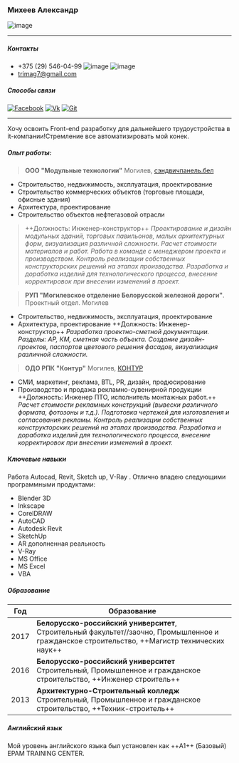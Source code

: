 ### Михеев Александр

![image](https://hhcdn.ru/photo/533392268.jpeg?t=1616010737&h=X8EqJsSaozHUovABbEjw_g)

* * *
##### Контакты
* +375 (29) 546-04-99 ![image](https://upload.wikimedia.org/wikipedia/commons/thumb/d/d4/Viber_logo.svg/30px-Viber_logo.svg.png) ![image](https://upload.wikimedia.org/wikipedia/commons/thumb/8/83/Telegram_2019_Logo.svg/15px-Telegram_2019_Logo.svg.png)
* trimag7@gmail.com

##### Способы связи
[![Facebook](https://upload.wikimedia.org/wikipedia/commons/thumb/0/05/Facebook_Logo_%282019%29.png/30px-Facebook_Logo_%282019%29.png)](https://www.facebook.com/profile.php?id=100003998319570)
[![Vk](https://upload.wikimedia.org/wikipedia/commons/thumb/4/4e/VK_Compact_Logo.svg/30px-VK_Compact_Logo.svg.png)](https://vk.com/trimag)
[![Git](https://upload.wikimedia.org/wikipedia/commons/thumb/5/54/GitHub_Logo.png/50px-GitHub_Logo.png)](https://github.com/Trimag7/itstep.git)


* * *
Хочу освоить Front-end разработку для дальнейшего трудоустройства в it-компании!Стремление все автоматизировать мой конек.
##### Опыт работы:
> **ООО "Модульные технологии"**
Могилев, [сэндвичпанель.бел](https://xn--80adfgnuieqp4e3cc.xn--90ais/)
* Строительство, недвижимость, эксплуатация, проектирование
* Строительство коммерческих объектов (торговые площади, офисные здания)
* Архитектура, проектирование
* Строительство объектов нефтегазовой отрасли
> ++Должность: Инженер-конструктор++
*Проектирование и дизайн модульных зданий, торговых павильонов, малых архитектурных форм, визуализация различной сложности. Расчет стоимости материалов и работ. Работа в команде с менеджером проекта и производством. Контроль реализации собственных конструкторских решений на этапах производства. Разработка и доработка изделий для технологического процесса, внесение корректировок при внесении изменений в проект.*

>**РУП "Могилевское отделение Белорусской железной дороги"**. 
>Проектный отдел.
Могилев
* Строительство, недвижимость, эксплуатация, проектирование
* Архитектура, проектирование
++Должность: Инженер-конструктор++
*Разработка проектно-сметной документации. Разделы: АР, КМ, сметная часть объекта. Создание дизайн-проектов, паспортов цветового решения фасадов, визуализация различной сложности.*

>**ОДО РПК "Контур"**
Могилев, [КОНТУР](http:/konturr.by/)
* СМИ, маркетинг, реклама, BTL, PR, дизайн, продюсирование
* Производство и продажа рекламно-сувенирной продукции
++Должность: Инженер ПТО, исполнитель монтажных работ.++
*Расчет стоимости рекламных конструкций (вывески различного формата, фотозоны и т.д.). Подготовка чертежей для изготовления и согласования рекламы. Контроль реализации собственных конструкторских решений на этапах производства. Разработка и доработка изделий для технологического процесса, внесение корректировок при внесении изменений в проект.*

##### Ключевые навыки
Работа Autocad, Revit, Sketch up, V-Ray . Отлично владею следующими программными продуктами:
* Blender 3D
* Inkscape
* CorelDRAW
* AutoCAD
* Autodesk Revit
* SketchUp
 * AR дополненная реальность
* V-Ray
* MS Office
 * MS Excel
 * VBA
 
##### Образование
| Год|Образование |
|--------|--------|
|   2017     |   **Белорусско-российский университет**,   Строительный факультет//заочно, Промышленное и гражданское строительство,  ++Магистр технических наук++    |
|2016|**Белорусско-российский университет** Строительный, Промышленное и гражданское строительство, ++Инженер строитель++|
|   2013     |  **Архитектурно-Строительный колледж** Строительный, Промышленное и гражданское строительство, ++Техник-строитель++    |
##### Английский язык 
Мой уровень английского языка был установлен как ++A1++ (Базовый) EPAM TRAINING CENTER.

